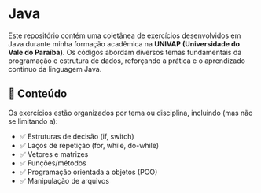 # Java

Este repositório contém uma coletânea de exercícios desenvolvidos em Java durante minha formação acadêmica na **UNIVAP (Universidade do Vale do Paraíba)**. Os códigos abordam diversos temas fundamentais da programação e estrutura de dados, reforçando a prática e o aprendizado contínuo da linguagem Java.

## 🧠 Conteúdo

Os exercícios estão organizados por tema ou disciplina, incluindo (mas não se limitando a):

- ✅ Estruturas de decisão (if, switch)
- ✅ Laços de repetição (for, while, do-while)
- ✅ Vetores e matrizes
- ✅ Funções/métodos
- ✅ Programação orientada a objetos (POO)
- ✅ Manipulação de arquivos
